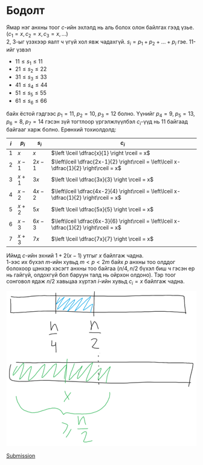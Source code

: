 # Бодолт

Ямар нэг анхны тоог $c$-ийн эхлэлд нь аль болох олон байлгах гээд үзье. ($c_1=x,c_2=x,c_3=x,\dots$)  
2, 3-ыг үзэхээр яалт ч үгүй хол явж чадахгүй. $s_i=p_1+p_2+\dots+p_i$ гэе. 11-ийг үзвэл
* $11 \le s_1 \le 11$
* $21 \le s_2 \le 22$
* $31 \le s_3 \le 33$
* $41 \le s_4 \le 44$
* $51 \le s_5 \le 55$
* $61 \le s_6 \le 66$

байх ёстой гэдгээс $p_1=11,\;p_2=10,\;p_3=12$ болно. Үүнийг $p_4=9,\;p_5=13,\;p_6=8,\;p_7=14$ гэсэн зүй тогтлоор үргэлжлүүлбэл $c_i$-үүд нь 11 байгаад байгааг харж болно. Ерөнхий тохиолдолд:

$i$ | $p_i$ | $s_i$ | $c_i$  
------------- | ------------- | ------------- | -------------
$1$  | $x$ | $x$ | $\left \lceil \dfrac{x}{1} \right \rceil = x$
$2$  | $x-1$ | $2x-1$ | $\left\lceil \dfrac{2x-1}{2} \right\rceil = \left\lceil x-\dfrac{1}{2} \right\rceil = x$
$3$  | $x+1$ | $3x$ | $\left \lceil \dfrac{3x}{3} \right \rceil = x$
$4$  | $x-2$ | $4x-2$ | $\left\lceil \dfrac{4x-2}{4} \right\rceil = \left\lceil x-\dfrac{1}{2} \right\rceil = x$
$5$  | $x+2$ | $5x$ | $\left \lceil \dfrac{5x}{5} \right \rceil = x$
$6$  | $x-3$ | $6x-3$ | $\left\lceil \dfrac{6x-3}{6} \right\rceil = \left\lceil x-\dfrac{1}{2} \right\rceil = x$
$7$  | $x+3$ | $7x$ | $\left \lceil \dfrac{7x}{7} \right \rceil = x$

Иймд $c$-ийн эхний $1+2(x-1)$ утгыг $x$ байлгаж чадна.  
$1$-ээс их бүхэл $m$-ийн хувьд $m<p<2m$ байх $p$ анхны тоо олддог болохоор цэнхэр хэсэгт анхны тоо байгаа ($n/4, n/2$ бүхэл биш ч гэсэн ер нь гайгүй, олдохгүй бол баруун талд нь ойрхон олдоно).  Тэр тоог сонговол ядаж $n/2$ хавьцаа хүртэл $i$-ийн хувьд $c_i=x$ байлгаж чадна.

![alt text](a.png)

[Submission](https://codeforces.com/contest/2089/submission/312041798)

